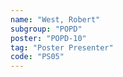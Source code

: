 ```yaml
---
name: "West, Robert"
subgroup: "POPD"
poster: "POPD-10"
tag: "Poster Presenter"
code: "PS05"
---
```

